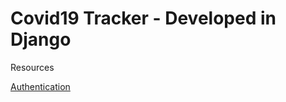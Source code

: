 # Covid19 Tracker - Developed in Django

Resources

[Authentication](https://youtu.be/6WnL0VHtPag?si=O2V03rQksIizekjO)